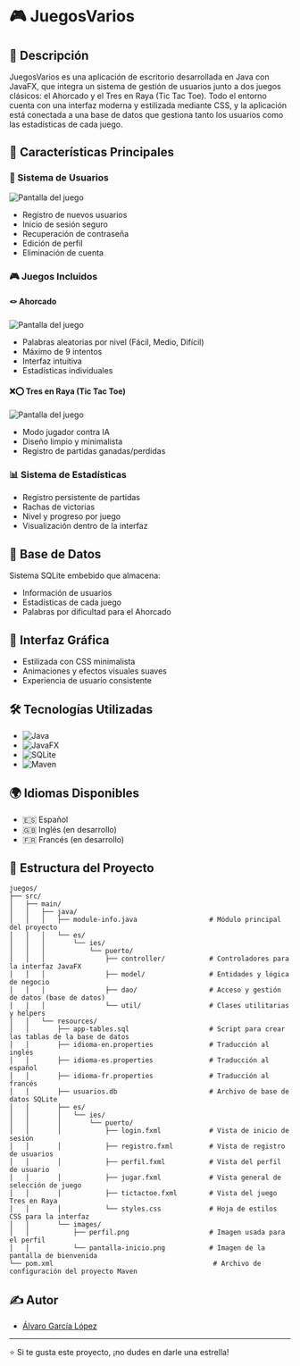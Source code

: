 # 🎮 JuegosVarios

## 📝 Descripción
JuegosVarios es una aplicación de escritorio desarrollada en Java con JavaFX, que integra un sistema de gestión de usuarios junto a dos juegos clásicos: el Ahorcado y el Tres en Raya (Tic Tac Toe). Todo el entorno cuenta con una interfaz moderna y estilizada mediante CSS, y la aplicación está conectada a una base de datos que gestiona tanto los usuarios como las estadísticas de cada juego.

## 🎯 Características Principales

### 👤 Sistema de Usuarios
![Pantalla del juego](juegos\src\main\resources\images\pantalla-login.png)
* Registro de nuevos usuarios
* Inicio de sesión seguro
* Recuperación de contraseña
* Edición de perfil
* Eliminación de cuenta

### 🎮 Juegos Incluidos

#### 🪢 Ahorcado
![Pantalla del juego](juegos/src/main/resources/images/pantalla-ahorcado.png)
* Palabras aleatorias por nivel (Fácil, Medio, Difícil)
* Máximo de 9 intentos
* Interfaz intuitiva
* Estadísticas individuales

#### ❌⭕ Tres en Raya (Tic Tac Toe)
![Pantalla del juego](juegos/src/main/resources/images/pantalla-tictactoe.png)
* Modo jugador contra IA
* Diseño limpio y minimalista
* Registro de partidas ganadas/perdidas

### 📊 Sistema de Estadísticas
* Registro persistente de partidas
* Rachas de victorias
* Nivel y progreso por juego
* Visualización dentro de la interfaz

## 💾 Base de Datos
Sistema SQLite embebido que almacena:
* Información de usuarios
* Estadísticas de cada juego
* Palabras por dificultad para el Ahorcado

## 🎨 Interfaz Gráfica
* Estilizada con CSS minimalista
* Animaciones y efectos visuales suaves
* Experiencia de usuario consistente

## 🛠️ Tecnologías Utilizadas
* ![Java](https://img.shields.io/badge/Java-17-orange)
* ![JavaFX](https://img.shields.io/badge/JavaFX-21-blue)
* ![SQLite](https://img.shields.io/badge/SQLite-3-green)
* ![Maven](https://img.shields.io/badge/Maven-3.8-red)

## 🌍 Idiomas Disponibles
* 🇪🇸 Español
* 🇬🇧 Inglés (en desarrollo)
* 🇫🇷 Francés (en desarrollo)

## 📁 Estructura del Proyecto
```
juegos/
├── src/
│   ├── main/
│   │   ├── java/
│   │   │   ├── module-info.java                  # Módulo principal del proyecto
│   │   │   └── es/
│   │   │       └── ies/
│   │   │           └── puerto/
│   │   │               ├── controller/           # Controladores para la interfaz JavaFX
│   │   │               ├── model/                # Entidades y lógica de negocio
│   │   │               ├── dao/                  # Acceso y gestión de datos (base de datos)
│   │   │               └── util/                 # Clases utilitarias y helpers
│   │   └── resources/
│   │       ├── app-tables.sql                    # Script para crear las tablas de la base de datos
│   │       ├── idioma-en.properties              # Traducción al inglés
│   │       ├── idioma-es.properties              # Traducción al español
│   │       ├── idioma-fr.properties              # Traducción al francés
│   │       ├── usuarios.db                       # Archivo de base de datos SQLite
│   │       ├── es/
│   │       │   └── ies/
│   │       │       └── puerto/
│   │       │           ├── login.fxml            # Vista de inicio de sesión
│   │       │           ├── registro.fxml         # Vista de registro de usuarios
│   │       │           ├── perfil.fxml           # Vista del perfil de usuario
│   │       │           ├── jugar.fxml            # Vista general de selección de juego
│   │       │           ├── tictactoe.fxml        # Vista del juego Tres en Raya
│   │       │           └── styles.css            # Hoja de estilos CSS para la interfaz
│   │       └── images/
│   │           ├── perfil.png                    # Imagen usada para el perfil
│   │           └── pantalla-inicio.png           # Imagen de la pantalla de bienvenida
└── pom.xml                                        # Archivo de configuración del proyecto Maven
```

## ✍️ Autor
* [Álvaro García López](https://github.com/alvarogrlp)

---
⭐ Si te gusta este proyecto, ¡no dudes en darle una estrella!

